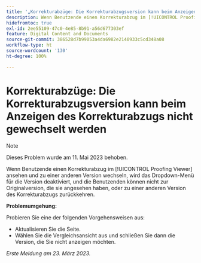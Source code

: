 ```yaml
---
title: '„Korrekturabzüge: Die Korrekturabzugsversion kann beim Anzeigen des Korrekturabzugs nicht gewechselt werden“'
description: Wenn Benutzende einen Korrekturabzug im [!UICONTROL Proofing Viewer] ansehen und zu einer anderen Version wechseln, wird das Dropdown-Menü für die Version deaktiviert, und die Benutzenden können nicht zur Originalversion, die sie angesehen haben, oder zu einer anderen Version des Korrekturabzugs zurückkehren.
hidefromtoc: true
exl-id: 2ee55109-47c0-4e85-8b91-a56d677303ef
feature: Digital Content and Documents
source-git-commit: 386528d7b99053a4da6982e2140933c5cd348a08
workflow-type: ht
source-wordcount: '130'
ht-degree: 100%

---
```


# Korrekturabzüge: Die Korrekturabzugsversion kann beim Anzeigen des Korrekturabzugs nicht gewechselt werden


>[!NOTE]
>
>Dieses Problem wurde am 11. Mai 2023 behoben.

Wenn Benutzende einen Korrekturabzug im [!UICONTROL Proofing Viewer] ansehen und zu einer anderen Version wechseln, wird das Dropdown-Menü für die Version deaktiviert, und die Benutzenden können nicht zur Originalversion, die sie angesehen haben, oder zu einer anderen Version des Korrekturabzugs zurückkehren.

**Problemumgehung:**

Probieren Sie eine der folgenden Vorgehensweisen aus:

* Aktualisieren Sie die Seite.
* Wählen Sie die Vergleichsansicht aus und schließen Sie dann die Version, die Sie nicht anzeigen möchten.

_Erste Meldung am 23. März 2023._
